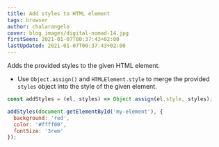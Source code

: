 ```yaml
---
title: Add styles to HTML element
tags: browser
author: chalarangelo
cover: blog_images/digital-nomad-14.jpg
firstSeen: 2021-01-07T00:37:43+02:00
lastUpdated: 2021-01-07T00:37:43+02:00
---
```


Adds the provided styles to the given HTML element.

- Use `Object.assign()` and `HTMLElement.style` to merge the provided `styles` object into the style of the given element.

```js
const addStyles = (el, styles) => Object.assign(el.style, styles);
```

```js
addStyles(document.getElementById('my-element'), {
  background: 'red',
  color: '#ffff00',
  fontSize: '3rem'
});
```
